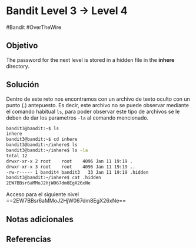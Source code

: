 # Bandit Level 3 → Level 4
#Bandit #OverTheWire 
## Objetivo
The password for the next level is stored in a hidden file in the **inhere** directory.
## Solución
Dentro de este reto nos encontramos con un archivo de texto oculto con un punto (.) antepuesto. Es decir, este archivo no se puede observar mediante el comando habitual `ls`, para poder observar este tipo de archivos se le deben de dar los parametros `-la` al comando mencionado.

```bash
bandit3@bandit:~$ ls
inhere
bandit3@bandit:~$ cd inhere
bandit3@bandit:~/inhere$ ls
bandit3@bandit:~/inhere$ ls -la
total 12
drwxr-xr-x 2 root    root    4096 Jan 11 19:19 .
drwxr-xr-x 3 root    root    4096 Jan 11 19:19 ..
-rw-r----- 1 bandit4 bandit3   33 Jan 11 19:19 .hidden
bandit3@bandit:~/inhere$ cat .hidden
2EW7BBsr6aMMoJ2HjW067dm8EgX26xNe

```

Acceso para el siguiente nivel
==2EW7BBsr6aMMoJ2HjW067dm8EgX26xNe==
## Notas adicionales

## Referencias